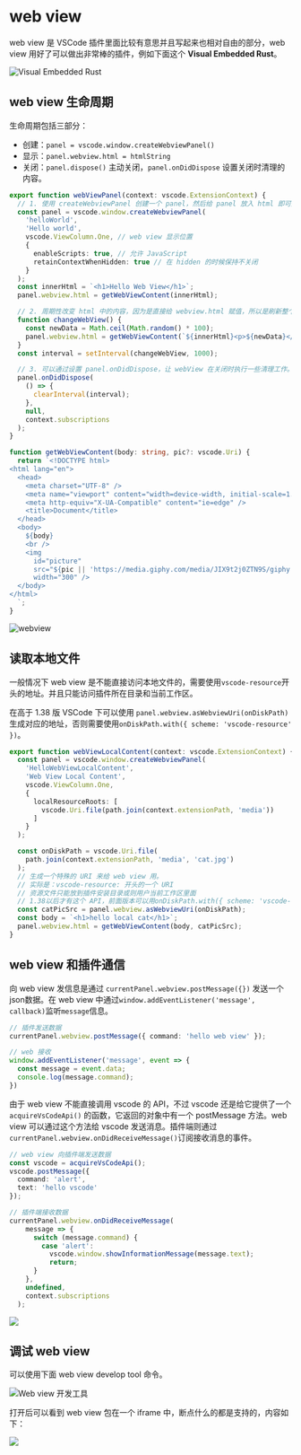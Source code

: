 # web view

web view 是 VSCode 插件里面比较有意思并且写起来也相对自由的部分，web view 用好了可以做出非常棒的插件，例如下面这个 **Visual Embedded Rust**。

![Visual Embedded Rust](images/visualEmbeddedRust.gif)


## web view 生命周期

生命周期包括三部分：

- 创建：`panel = vscode.window.createWebviewPanel()`
- 显示：`panel.webview.html = htmlString`
- 关闭：`panel.dispose()` 主动关闭，`panel.onDidDispose` 设置关闭时清理的内容。

```ts
export function webViewPanel(context: vscode.ExtensionContext) {
  // 1. 使用 createWebviewPanel 创建一个 panel，然后给 panel 放入 html 即可展示 web view
  const panel = vscode.window.createWebviewPanel(
    'helloWorld',
    'Hello world',
    vscode.ViewColumn.One, // web view 显示位置
    {
      enableScripts: true, // 允许 JavaScript
      retainContextWhenHidden: true // 在 hidden 的时候保持不关闭
    }
  );
  const innerHtml = `<h1>Hello Web View</h1>`;
  panel.webview.html = getWebViewContent(innerHtml);

  // 2. 周期性改变 html 中的内容，因为是直接给 webview.html 赋值，所以是刷新整个内容
  function changeWebView() {
    const newData = Math.ceil(Math.random() * 100);
    panel.webview.html = getWebViewContent(`${innerHtml}<p>${newData}</p>`);
  }
  const interval = setInterval(changeWebView, 1000);

  // 3. 可以通过设置 panel.onDidDispose，让 webView 在关闭时执行一些清理工作。
  panel.onDidDispose(
    () => {
      clearInterval(interval);
    },
    null,
    context.subscriptions
  );
}

function getWebViewContent(body: string, pic?: vscode.Uri) {
  return `<!DOCTYPE html>
<html lang="en">
  <head>
    <meta charset="UTF-8" />
    <meta name="viewport" content="width=device-width, initial-scale=1.0" />
    <meta http-equiv="X-UA-Compatible" content="ie=edge" />
    <title>Document</title>
  </head>
  <body>
    ${body}
    <br />
    <img
      id="picture"
      src="${pic || 'https://media.giphy.com/media/JIX9t2j0ZTN9S/giphy.gif'}"
      width="300" />
  </body>
</html>
  `;
}
```

![webview](images/webview1.gif)

## 读取本地文件

一般情况下 web view 是不能直接访问本地文件的，需要使用`vscode-resource`开头的地址。并且只能访问插件所在目录和当前工作区。

在高于 1.38 版 VSCode 下可以使用 `panel.webview.asWebviewUri(onDiskPath)` 生成对应的地址，否则需要使用`onDiskPath.with({ scheme: 'vscode-resource' })`。

```ts
export function webViewLocalContent(context: vscode.ExtensionContext) {
  const panel = vscode.window.createWebviewPanel(
    'HelloWebViewLocalContent',
    'Web View Local Content',
    vscode.ViewColumn.One,
    {
      localResourceRoots: [
        vscode.Uri.file(path.join(context.extensionPath, 'media'))
      ]
    }
  );

  const onDiskPath = vscode.Uri.file(
    path.join(context.extensionPath, 'media', 'cat.jpg')
  );
  // 生成一个特殊的 URI 来给 web view 用。
  // 实际是：vscode-resource: 开头的一个 URI
  // 资源文件只能放到插件安装目录或则用户当前工作区里面
  // 1.38以后才有这个 API，前面版本可以用onDiskPath.with({ scheme: 'vscode-resource' });
  const catPicSrc = panel.webview.asWebviewUri(onDiskPath);
  const body = `<h1>hello local cat</h1>`;
  panel.webview.html = getWebViewContent(body, catPicSrc);
}
```

## web view 和插件通信

向 web view 发信息是通过 `currentPanel.webview.postMessage({})` 发送一个json数据。在 web view 中通过`window.addEventListener('message', callback)`监听`message`信息。

```ts
// 插件发送数据
currentPanel.webview.postMessage({ command: 'hello web view' });

// web 接收
window.addEventListener('message', event => {
  const message = event.data;
  console.log(message.command);
})
```

由于 web view 不能直接调用 vscode 的 API，不过 vscode 还是给它提供了一个 `acquireVsCodeApi()` 的函数，它返回的对象中有一个 postMessage 方法。web view 可以通过这个方法给 vscode 发送消息。插件端则通过`currentPanel.webview.onDidReceiveMessage()`订阅接收消息的事件。

```ts
// web view 向插件端发送数据
const vscode = acquireVsCodeApi();
vscode.postMessage({
  command: 'alert',
  text: 'hello vscode'
});

// 插件端接收数据
currentPanel.webview.onDidReceiveMessage(
    message => {
      switch (message.command) {
        case 'alert':
          vscode.window.showInformationMessage(message.text);
          return;
      }
    },
    undefined,
    context.subscriptions
  );
```

![](images/webview_with_message.gif)

## 调试 web view

可以使用下面 web view develop tool 命令。

![Web view 开发工具](images/webview_develop_tool.png)

打开后可以看到 web view 包在一个 iframe 中，断点什么的都是支持的，内容如下：

![](images/webview_html.png)
